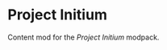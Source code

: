 # Project Initium

Content mod for the *Project Initium* modpack.

<!--
vim: ts=2 sw=2 et fdm=marker :
-->
